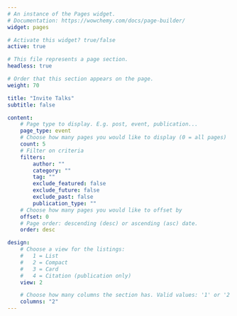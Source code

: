 ```yaml
---
# An instance of the Pages widget.
# Documentation: https://wowchemy.com/docs/page-builder/
widget: pages

# Activate this widget? true/false
active: true

# This file represents a page section.
headless: true

# Order that this section appears on the page.
weight: 70

title: "Invite Talks"
subtitle: false

content:
    # Page type to display. E.g. post, event, publication...
    page_type: event
    # Choose how many pages you would like to display (0 = all pages)
    count: 5
    # Filter on criteria
    filters:
        author: ""
        category: ""
        tag: ""
        exclude_featured: false
        exclude_future: false
        exclude_past: false
        publication_type: ""
    # Choose how many pages you would like to offset by
    offset: 0
    # Page order: descending (desc) or ascending (asc) date.
    order: desc

design:
    # Choose a view for the listings:
    #   1 = List
    #   2 = Compact
    #   3 = Card
    #   4 = Citation (publication only)
    view: 2

    # Choose how many columns the section has. Valid values: '1' or '2'.
    columns: "2"
---
```

